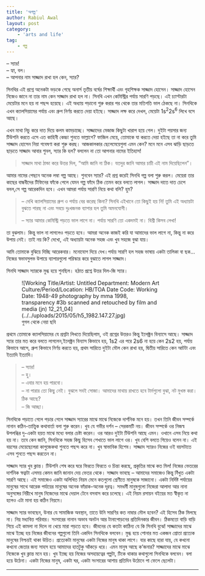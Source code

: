 ```yaml
---
title: 'অগল্প'
author: Rabiul Awal
layout: post
category:
    - 'arts and life'
tag:
    - গল্প
---
```

– স্যার!  
– হ্যা, বল।  
– আপনার নাম সাজ্জাদ রাখা হল কেন, স্যার?

সিনথির এই প্রশ্নে অনেকটা ভড়কে গেছে অনার্স তৃতীয় বর্ষের শিক্ষার্থী এবং গৃহশিক্ষক সাজ্জাদ হোসেন। সাজ্জাদ হোসেন নিজেও জানে না তার নাম কেন সাজ্জাদ রাখা হল না। সিনথি এখন কেমিস্ট্রির পর্যায় সারণি পড়ছে। এই চ্যাপ্টারটা মেয়েটার মনে হয় না পছন্দ হয়েছে। এই অধ্যায় পড়ানো শুরু করার পর থেকে তার মতিগতি ভাল ঠেকছে না। সিনথিকে এখন ক্যালসিয়ামের পর্যায় এবং গ্রুপ নির্ণয় করতে দেয়া হইছে। সাজ্জাদ লক্ষ করে দেখল, মেয়েটা 1s<sup>2</sup>2s<sup>6</sup> লিখে বসে আছে।

 এখন মাথা নিচু করে দাত দিয়ে কলম কামড়াচ্ছে। সাজ্জাদের মেজাজ কিছুটা খারাপ হয়ে গেল। দুইটা পয়সার জন্য টিউশনি করতে এসে এত কাহিনী কেচ্চা শুনতে ভাল্লাগে? ফাজিল মেয়ে, তোমাকে যা করতে দেয়া হইছে তা না করে তুমি সাজ্জাদ হোসেন নিয়া গবেষণা করা শুরু করছ। আজকালকার ছেলেমেয়েগুলা এমন কেন? মনে মনে এসব ঝাড়ি ছাড়তে ছাড়তে সাজ্জাদ আবার শুনল, স্যার কি হল? বললেন না তো আপনার নামের ইতিহাস!

> সাজ্জাদ মাথা ঠান্ডা করে উত্তর দিল, “আমি জানি না ঠিক। যতদুর জানি আমার চাচী এই নাম দিয়েছিলেন”।

আমার নামের পেছনে অনেক লম্বা গল্প আছে। শুনবেন স্যার? এই প্রশ্ন করেই সিনথি গল্প বলা শুরু করল। মেয়েরা তার কাছের বান্ধবীদের টিফিনের ফাঁকে পেলে যেমন গল্প ফাঁদে ঠিক তেমন করে বলতে লাগল। সাজ্জাদ দাতে দাত চেপে বলল,সে গল্প আরেকদিন হবে। এখন আমরা পর্যায় সারণি নিয়ে কথা বলি? হুম?

> – দেখি ক্যালসিয়ামের গ্রুপ ও পর্যায় বের করেছ কিনা? সিনথি এইখানে তো কিছুই হয় নি! তুমি এই অধ্যায়টা বুঝতে পারছ না এবং সবচে দুঃখজনক ব্যাপার হল তুমি অমনযোগী।
> 
> – স্যার আমার কেমিস্ট্রি পড়তে ভাল লাগে না। পর্যায় সারণি তো একদমই না। বিশ্রী কিসব লেখা!

তা বুঝলাম। কিন্তু ভাল না লাগলেও পড়তে হবে। আমরা অনেক কাজই করি যা আমাদের ভাল লাগে না, কিন্তু না করে উপায় নেই। তাই নয় কি? দেখো, এই অধ্যায়টা অনেক সহজ এবং খুব সহজে বুঝা যায়।

আমি তোমাকে বুঝিয়ে দিচ্ছি আরেকবার। মনোযোগ দিয়ে দেখ।পর্যায় সারণি হল সহজ ভাষায় একটা তালিকা বা ছক… নিজের স্বভাবসুলভ উপায়ে ব্যাপারগুলো পরিস্কার করে বুঝাতে লাগল সাজ্জাদ।

সিনথি সাজ্জাদ স্যারকে মুগ্ধ হয়ে শুনছিল। হঠাত প্রশ্নে উত্তর দিল-জি স্যার।

<figure aria-describedby="caption-attachment-541" class="wp-caption alignright" id="attachment_541" style="width: 361px">![Working Title/Artist: Untitled Department: Modern Art Culture/Period/Location: HB/TOA Date Code: Working Date: 1948-49 photography by mma 1998, transparency #3b scanned and retouched by film and media (jn) 12_21_04](../../uploads/2015/05/h5_1982.147.27.jpg)<figcaption class="wp-caption-text" id="caption-attachment-541">গুগল থেকে নেয়া ছবি</figcaption></figure>

প্রথমে তোমাকে ক্যালসিয়ামের যে প্রশ্নটা লিখতে দিয়েছিলাম, ওই প্রশ্নের উত্তরও কিন্তু ইলেক্ট্রন বিন্যাসে আছে। সাজ্জাদ স্যার তার মত করে বলতে লাগলেন,ইলেক্ট্রন বিন্যাস কিভাবে হয়, 1s2 এর পরে 2s6 না হয়ে কেন 2s2 হয়, পর্যায় কিভাবে আসে, গ্রুপ কিভাবে নির্ণয় করতে হয়, প্রথম সারিতে দুইটা মৌল কেন রাখা হয়, দ্বিতীয় সারিতে কেন আটটা এবং ইত্যাদি ইত্যাদি।

> – স্যার!  
> <span style="line-height: 1.5;">– হু।  
> </span><span style="line-height: 1.5;">– এবার মনে হয় পারবো।  
> </span><span style="line-height: 1.5;">– না পারার তো কিছু নেই। বুঝলে সবই সোজা। আমাদের মাথায় রাখতে হবে টার্মগুলো বুঝা, নট মুখস্ত করা। ঠিক আছে?  
> </span><span style="line-height: 1.5;">– জি আচ্ছা।</span>

সিনথিকে পড়াতে গেলে পড়ার গেলে সাজ্জাদ স্যারের মাঝে মাঝে নিজেকে দার্শনিক মনে হয়। তখন তিনি জীবন সম্পর্কে নানান কঠিন-তাত্ত্বিক কথাবার্তা বলা শুরু করেন। খুব যে গভীর দর্শন – সেরকমটি নয়। জীবন সম্পর্কে ওর নিজস্ব উপলব্ধির দু-একটা হয়ত মাঝে মধ্যে বলার চেষ্টা করেন। ওর আরও দুইটা টিউশনি আছে এমন। ওখানে এসব নিয়ে কথা হয় না। তবে কেন জানি, সিনথিকে সহজ কিছু হিসেব শেখাতে ভাল লাগে ওর। খুব বেশি বলতে গিয়েও বলেন না। এই বয়সের মেয়েছেলেরা কাগুজেকথা শুনতে পছন্দ করে না। খুব স্বাভাবিক হিশেব। সাজ্জাদ স্যারও নিজের ওই বয়সটাতে এসব শুনতে পছন্দ করতেন না।

সাজ্জাদ স্যার খুব ক্লান্ত। টিউশনি শেষ করে ঘরে ফিরতে ফিরতে ও চিন্তা করছে, প্রকৃতির মাঝে কত মিল! নিজের ভেতরের দার্শনিক স্বত্বাটা এসময় কেমন জানি জানান দেয় ভেতর থেকে। সাজ্জাদ ভাবছে – আমাদের সমাজেও কিন্তু নিঁখুত একটা সারণি আছে। এই সমাজেও একটা অলিখিত নিয়ম মেনে কতগুলো শ্রেণীতে মানুষকে সাজানো। একটা নির্দিষ্ট পর্যায়ের মানুষের সাথে আরেক পর্যায়ের মানুষের অনেক ফাঁরাক-অনেক দূরত্ব। সমধর্মী মানুষগুলো নিজেরা আলাদা আর নানা অনুসঙ্গের নিরীখে মানুষ নিজেদের মাঝে দেয়াল টেনে বসবাস করে চলেছে। এই নিয়ম রসায়ন বইয়ের মত স্বীকৃত না হলেও এটা মানা হয় কঠিন নিয়মে।

সাজ্জাদ স্যার ভাবছেন, উনার যে সামাজিক অবস্থান, তাতে উনি সারণির কত নাম্বার মৌল হবেন? এই হিসেব ঠিক মিলছে না। নিম্ন মধ্যবিত্ত পরিবার। সংসারের নানান অভাব অনটন আর টানাপোড়নের প্রতিদিনকার জীবন। ঠিকমতো বাড়ি বাড়ি গিয়ে এই কামলা না দিলে না খেয়ে মারা পড়তে হবে। জীবনের যে কতটা কাঠিন্য যে কি সিনথি বুঝে! সাজ্জাদের মাঝে মাঝে ইচ্ছে হয় নিজের জীবনের গল্পগুলো তিনি একদিন সিনথিকে বলবেন। মুগ্ধ হয়ে শোনার মত একজন শ্রোতা প্রত্যেক মানুষের নিশ্চয়ই থাকা উচিত। প্রত্যেকটা মানুষের একটা নিজের মানুষ থাকা লাগে। যার কাছে হারা যায়, যে কখনো কখনো জেতার জন্য সাহস হয়ে আমাদের হাতটুকু আঁকড়ে ধরে। এমন মানুষ আছে ক’জনার? সাজ্জাদের মাঝে মাঝে নিজেকে খুব ক্লান্ত মনে হয়। খুব ইচ্ছে হয় নিজের অসহায়ত্বের গল্পটা, টিকে থাকার কথাগুলো সিনথিকে বলবেন। বলা হয়ে উঠেনা। একটা নিজের মানুষ, একটা ঘর, একটা সংসারের আশায় প্রতিদিন উঠোনে পা ফেলে ছেলেটা।

- - - - - -

